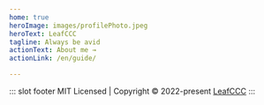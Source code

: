 ```yaml
---
home: true
heroImage: images/profilePhoto.jpeg
heroText: LeafCCC
tagline: Always be avid
actionText: About me →
actionLink: /en/guide/

---
```

::: slot footer
MIT Licensed | Copyright © 2022-present [LeafCCC](https://github.com/LeafCCC)
:::


